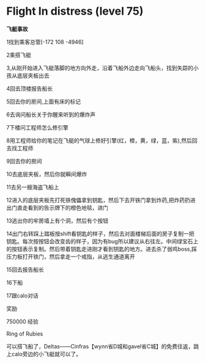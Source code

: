 # Flight In distress (level 75)
**飞艇事故**

1找到乘客总管[-172 108 -4946]

2乘搭飞艇

3,从刚开始进入飞艇落脚的地方向外走，沿着飞船外边走向飞船头，找到失踪的小孩从底层夹板出去

4回去顶楼报告船长

5回去你的房间,上面有床的标记

6去询问船长关于你醒来听到的爆炸声

7下楼问工程师怎么修引擎

8用工程师给你的笔记在飞艇的气球上修好引擎(红，橙，黄，绿，蓝，紫),然后回去找工程师

9回去你的房间

10去底层夹板，然后你就瞬间爆炸

11去另一艘海盗飞船上

12进入的底层夹板先打死铁傀儡拿到钥匙，然后下去开铁门拿到炸药,把炸药扔进出门直走看到的告示牌下的橙色地毯，进门

13逃出你的牢房墙上有个洞，然后有个按钮

14出门右转踩上踏板按shift看钥匙的样子，然后去对面楼梯后面的房子复制一把钥匙。每次按按钮会改变齿的样子，因为有bug所以建议从右往左。中间绿宝石上的按钮表示复制。然后带着钥匙走进刚才看到钥匙的地方。进去杀了弱鸡boss,踩压力板打开铁门，然后拿走一个戒指，从逃生通道离开

15回去报告船长

16下船

17跟calo对话

奖励

750000 经验

Ring of Rubies

可以搭飞船了，Deltas——Cinfras【wynn省D城和gavel省C城】的免费往返，跳上calo旁边的小飞艇就可以了。
